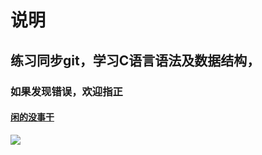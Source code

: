 # 说明


## 练习同步git，学习C语言语法及数据结构，

### 如果发现错误，欢迎指正

#### [闲的没事干](https://t.me/JLJDZZY_DailyLife)

![](https://raw.githubusercontent.com/JLJDZZY/Pic/IMG/IMG/bei2.jpg)
